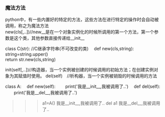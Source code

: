 ### 魔法方法  
python中，有一些内置好的特定的方法，这些方法在进行特定的操作时会自动被调用，称之为魔法方法  
new(cls[,..])//new__是在一个对象实例化的时候所调用的第一个方法，第一个参数是这个类，其他参数直接传递给__init__  

class C(str): //C继承字符串(不可改变的类)  def new(cls,string):  
    string=string.upper()  
    return str.new(cls,string)  

init(self[,..])//构造器，当一个实例被创建的时候调用的初始方法；在创建实例对象为其赋值时使用。
del(self) //析构器，当一个实例被销毁的时候调用的方法

class A:
 def new(self):
  print('我是__init__,我被调用了..')
 def del(self):
  print('我是__del__,我被调用了..')
>>>a1=A()
我是__init__,我被调用了..
>>>del a1
我是__del__,我被调用了..
